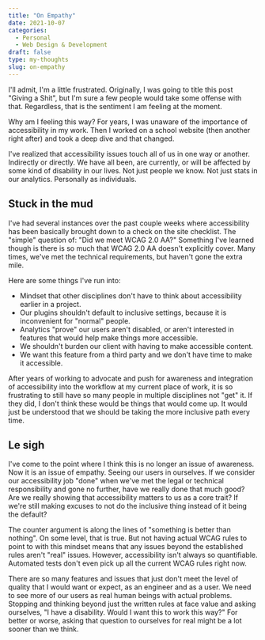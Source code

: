 ```yaml
---
title: "On Empathy"
date: 2021-10-07
categories:
  - Personal
  - Web Design & Development
draft: false
type: my-thoughts
slug: on-empathy
---
```


I'll admit, I'm a little frustrated. Originally, I was going to title this post "Giving a Shit", but I'm sure a few people would take some offense with that. Regardless, that is the sentiment I am feeling at the moment.

Why am I feeling this way? For years, I was unaware of the importance of accessibility in my work. Then I worked on a school website (then another right after) and took a deep dive and that changed.

I've realized that accessibility issues touch all of us in one way or another. Indirectly or directly. We have all been, are currently, or will be affected by some kind of disability in our lives. Not just people we know. Not just stats in our analytics. Personally as individuals.

## Stuck in the mud

I've had several instances over the past couple weeks where accessibility has been basically brought down to a check on the site checklist. The "simple" question of: "Did we meet WCAG 2.0 AA?" Something I've learned though is there is so much that WCAG 2.0 AA doesn't explicitly cover. Many times, we've met the technical requirements, but haven't gone the extra mile.

Here are some things I've run into:

- Mindset that other disciplines don't have to think about accessibility earlier in a project.
- Our plugins shouldn't default to inclusive settings, because it is inconvenient for "normal" people.
- Analytics "prove" our users aren't disabled, or aren't interested in features that would help make things more accessible.
- We shouldn't burden our client with having to make accessible content.
- We want this feature from a third party and we don't have time to make it accessible.

After years of working to advocate and push for awareness and integration of accessibility into the workflow at my current place of work, it is so frustrating to still have so many people in multiple disciplines not "get" it. If they did, I don't think these would be things that would come up. It would just be understood that we should be taking the more inclusive path every time.

## Le sigh

I've come to the point where I think this is no longer an issue of awareness. Now it is an issue of empathy. Seeing our users in ourselves. If we consider our accessibility job "done" when we've met the legal or technical responsibility and gone no further, have we really done that much good? Are we really showing that accessibility matters to us as a core trait? If we're still making excuses to not do the inclusive thing instead of it being the default?

The counter argument is along the lines of "something is better than nothing". On some level, that is true. But not having actual WCAG rules to point to with this mindset means that any issues beyond the established rules aren't "real" issues. However, accessibility isn't always so quantifiable. Automated tests don't even pick up all the current WCAG rules right now.

There are so many features and issues that just don't meet the level of quality that I would want or expect, as an engineer and as a user. We need to see more of our users as real human beings with actual problems. Stopping and thinking beyond just the written rules at face value and asking ourselves, "I have a disability. Would I want this to work this way?" For better or worse, asking that question to ourselves for real might be a lot sooner than we think.
